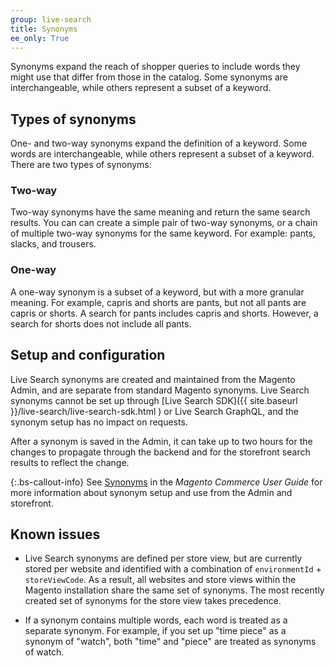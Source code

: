 ```yaml
---
group: live-search
title: Synonyms
ee_only: True
---
```


Synonyms expand the reach of shopper queries to include words they might use that differ from those in the catalog. Some synonyms are interchangeable, while others represent a subset of a keyword.

## Types of synonyms

One- and two-way synonyms expand the definition of a keyword. Some words are interchangeable, while others represent a subset of a keyword.  There are two types of synonyms:

### Two-way

Two-way synonyms have the same meaning and return the same search results. You can can create a simple pair of two-way synonyms, or a chain of multiple two-way synonyms for the same keyword. For example: pants, slacks, and trousers.

### One-way

A one-way synonym is a subset of a keyword, but with a more granular meaning. For example, capris and shorts are pants, but not all pants are capris or shorts. A search for pants includes capris and shorts. However, a search for shorts does not include all pants.

## Setup and configuration

Live Search synonyms are created and maintained from the Magento Admin, and are separate from standard Magento synonyms. Live Search synonyms cannot be set up through [Live Search SDK]({{ site.baseurl }}/live-search/live-search-sdk.html ) or Live Search GraphQL, and the synonym setup has no impact on requests.

After a synonym is saved in the Admin, it can take up to two hours for the changes to propagate through the backend and for the storefront search results to reflect the change.

{:.bs-callout-info}
See [Synonyms](https://docs.magento.com/user-guide/live-search/synonyms.html) in the _Magento Commerce User Guide_ for more information about synonym setup and use from the Admin and storefront.

## Known issues

-  Live Search synonyms are defined per store view, but are currently stored per website and identified with a combination of `environmentId` + `storeViewCode`. As a result, all websites and store views within the Magento installation share the same set of synonyms. The most recently created set of synonyms for the store view takes precedence.

-  If a synonym contains multiple words, each word is treated as a separate synonym. For example, if you set up "time piece" as a synonym of "watch",  both "time" and "piece" are treated as synonyms of watch.
